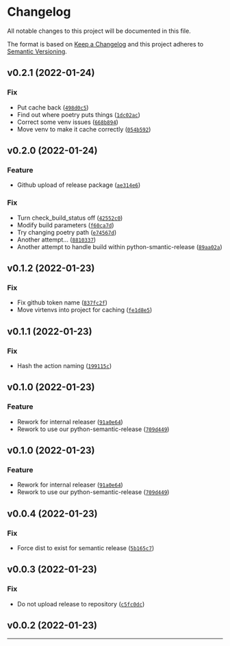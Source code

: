 # Changelog
All notable changes to this project will be documented in this file.

The format is based on [Keep a Changelog](http://keepachangelog.com/en/1.0.0/)
and this project adheres to [Semantic Versioning](http://semver.org/spec/v2.0.0.html).

<!--next-version-placeholder-->

## v0.2.1 (2022-01-24)
### Fix
* Put cache back ([`498d0c5`](https://github.com/nigelm/gh_release/commit/498d0c5486f1341baff1596bb14fd85d792d98f5))
* Find out where poetry puts things ([`1dc02ac`](https://github.com/nigelm/gh_release/commit/1dc02ac01bf7d11b342b8416a67a7d88a02ac272))
* Correct some venv issues ([`668b894`](https://github.com/nigelm/gh_release/commit/668b894dd3a701f86f2b5714d253048f16d78a09))
* Move venv to make it cache correctly ([`054b592`](https://github.com/nigelm/gh_release/commit/054b592711919fe32bfd21bbd3499b7fcf99643e))

## v0.2.0 (2022-01-24)
### Feature
* Github upload of release package ([`ae314e6`](https://github.com/nigelm/gh_release/commit/ae314e671896a4cc4e770dc986c301800698e3a5))

### Fix
* Turn check_build_status off ([`42552c0`](https://github.com/nigelm/gh_release/commit/42552c0d439792563542c140e0f61284685157af))
* Modify build parameters ([`f60ca7d`](https://github.com/nigelm/gh_release/commit/f60ca7de1fc99e85d045fcda4e952f988151ce4e))
* Try changing poetry path ([`e74567d`](https://github.com/nigelm/gh_release/commit/e74567dcf0e2a2267b122c283eff544f6909069d))
* Another attempt... ([`8810337`](https://github.com/nigelm/gh_release/commit/88103379986524daa154aeb0b4198ab232d3aa91))
* Another attempt to handle build within python-smantic-release ([`89aa02a`](https://github.com/nigelm/gh_release/commit/89aa02a9ff42346e80e28c3145f430e0ed83bbfd))

## v0.1.2 (2022-01-23)
### Fix
* Fix github token name ([`837fc2f`](https://github.com/nigelm/gh_release/commit/837fc2fc114d52ea667050bae0ca6a52836dd278))
* Move virtenvs into project for caching ([`fe1d8e5`](https://github.com/nigelm/gh_release/commit/fe1d8e5910d617c4839ad0ace50944f53a9bacb9))

## v0.1.1 (2022-01-23)
### Fix
* Hash the action naming ([`199115c`](https://github.com/nigelm/gh_release/commit/199115cf82f8f1bff58985c7be64f3abb30131f7))

## v0.1.0 (2022-01-23)
### Feature
* Rework for internal releaser ([`91a0e64`](https://github.com/nigelm/gh_release/commit/91a0e6459d723a6bfccd72540c545dbc47680eb5))
* Rework to use our python-semantic-release ([`709d449`](https://github.com/nigelm/gh_release/commit/709d4491e903f1cff0b2bad1ccf9c4375f101897))

## v0.1.0 (2022-01-23)
### Feature
* Rework for internal releaser ([`91a0e64`](https://github.com/nigelm/gh_release/commit/91a0e6459d723a6bfccd72540c545dbc47680eb5))
* Rework to use our python-semantic-release ([`709d449`](https://github.com/nigelm/gh_release/commit/709d4491e903f1cff0b2bad1ccf9c4375f101897))

## v0.0.4 (2022-01-23)
### Fix
* Force dist to exist for semantic release ([`5b165c7`](https://github.com/nigelm/gh_release/commit/5b165c7b0f9f37821506b909ae870d2cdb5f2911))

## v0.0.3 (2022-01-23)
### Fix
* Do not upload release to repository ([`c5fc0dc`](https://github.com/nigelm/gh_release/commit/c5fc0dc2a0e94e8356d8d4a8276a54e5db25e993))

## v0.0.2 (2022-01-23)



----
